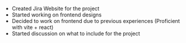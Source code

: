 - Created Jira Website for the project
- Started working on frontend designs
- Decided to work on frontend due to previous experiences (Proficient with vite + react)
- Started discussion on what to include for the project